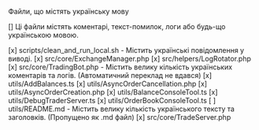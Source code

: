  Файли, що містять українську мову

[] Ці файли містять коментарі, текст-помилок, логи або будь-що українською мовою.

[x] scripts/clean_and_run_local.sh - Містить українські повідомлення у виводі.
[x] src/core/ExchangeManager.php
[x] src/helpers/LogRotator.php
[x] src/core/TradingBot.php - Містить велику кількість українських коментарів та логів. (Автоматичний переклад не вдався)
[x] utils/AddBalances.ts
[x] utils/AsyncOrderCancellation.php
[x] utils/AsyncOrderCreation.php
[x] utils/BalanceConsoleTool.ts
[x] utils/DebugTraderServer.ts
[x] utils/OrderBookConsoleTool.ts
[ ] utils/README.md - Містить велику кількість українського тексту та заголовків. (Пропущено як .md файл)
[x] src/core/TradeServer.php
